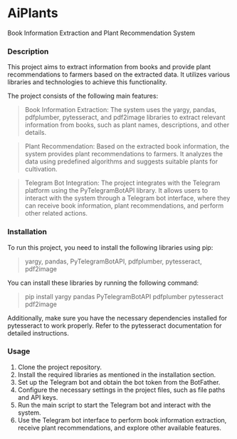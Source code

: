 # AiPlants
Book Information Extraction and Plant Recommendation System
### Description
This project aims to extract information from books and provide plant recommendations to farmers based on the extracted data. It utilizes various libraries and technologies to achieve this functionality.

The project consists of the following main features:

> Book Information Extraction: The system uses the yargy, pandas, pdfplumber, pytesseract, and pdf2image libraries to extract relevant information from books, such as plant names, descriptions, and other details.

> Plant Recommendation: Based on the extracted book information, the system provides plant recommendations to farmers. It analyzes the data using predefined algorithms and suggests suitable plants for cultivation.

> Telegram Bot Integration: The project integrates with the Telegram platform using the PyTelegramBotAPI library. It allows users to interact with the system through a Telegram bot interface, where they can receive book information, plant recommendations, and perform other related actions.

### Installation
To run this project, you need to install the following libraries using pip:
> yargy, pandas, PyTelegramBotAPI, pdfplumber, pytesseract, pdf2image

You can install these libraries by running the following command:

> pip install yargy pandas PyTelegramBotAPI pdfplumber pytesseract pdf2image

Additionally, make sure you have the necessary dependencies installed for pytesseract to work properly. Refer to the pytesseract documentation for detailed instructions.

### Usage
1. Clone the project repository.
2. Install the required libraries as mentioned in the installation section.
3. Set up the Telegram bot and obtain the bot token from the BotFather.
4. Configure the necessary settings in the project files, such as file paths and API keys.
5. Run the main script to start the Telegram bot and interact with the system.
6. Use the Telegram bot interface to perform book information extraction, receive plant recommendations, and explore other available features.
